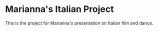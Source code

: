 # Marianna's Italian Project
This is the project for Marianna's presentation on Italian film and dance.
